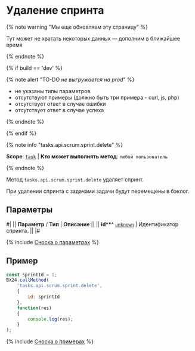 # Удаление спринта

{% note warning "Мы еще обновляем эту страницу" %}

Тут может не хватать некоторых данных — дополним в ближайшее время

{% endnote %}

{% if build == 'dev' %}

{% note alert "TO-DO _не выгружается на prod_" %}

- не указаны типы параметров
- отсутствуют примеры (должно быть три примера - curl, js, php)
- отсутствует ответ в случае ошибки
- отсутствует ответ в случае успеха
 
{% endnote %}

{% endif %}

{% note info "tasks.api.scrum.sprint.delete" %}

**Scope**: [`task`](../../../scopes/permissions.md) | **Кто может выполнять метод**: `любой пользователь`

{% endnote %}

Метод `tasks.api.scrum.sprint.delete` удаляет спринт.

При удалении спринта с задачами задачи будут перемещены в бэклог.

## Параметры

#|
|| **Параметр** / **Тип** | **Описание** ||
|| **id^*^**
[`unknown`](../../../data-types.md) | Идентификатор спринта. ||
|#

{% include [Сноска о параметрах](../../../../_includes/required.md) %}

## Пример

```js
const sprintId = 1;
BX24.callMethod(
    'tasks.api.scrum.sprint.delete',
    {
        id: sprintId
    },
    function(res)
    {
        console.log(res);
    }
);
```

{% include [Сноска о примерах](../../../../_includes/examples.md) %}